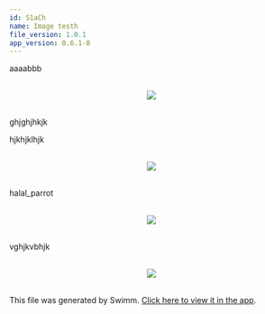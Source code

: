 ```yaml
---
id: S1aCh
name: Image testh
file_version: 1.0.1
app_version: 0.6.1-0
---
```


aaaabbb

<br/>

<div align="center"><img src="https://firebasestorage.googleapis.com/v0/b/swimm-dev-content/o/repositories%2Fls4DA2fLasmQuEbT4ipw%2F5ed90b1c-f6c9-48d0-8e59-24101196ee79.png?alt=media&token=83ebb529-ce8a-4e69-b913-41bf7e745dc4" style="width:'50%'"/></div>

<br/>

ghjghjhkjk

hjkhjklhjk

<br/>

<div align="center"><img src="https://firebasestorage.googleapis.com/v0/b/swimm-dev-content/o/repositories%2Fls4DA2fLasmQuEbT4ipw%2F4354fc5c-36b8-4e6f-b0c5-b1c9e5cefad7.gif?alt=media&token=7883ad8a-0618-40ad-aaec-e81ea1df66ca" style="width:'50%'"/></div>

<br/>

halal\_parrot

<br/>

<div align="center"><img src="https://firebasestorage.googleapis.com/v0/b/swimm-dev-content/o/repositories%2Fls4DA2fLasmQuEbT4ipw%2F1f7426fb-e943-425f-b7b3-d617193c5e89.gif?alt=media&token=95313fec-2880-497b-beed-051f975aeba0" style="width:'50%'"/></div>

<br/>

vghjkvbhjk

<br/>

<div align="center"><img src="https://firebasestorage.googleapis.com/v0/b/swimm-dev-content/o/repositories%2Fls4DA2fLasmQuEbT4ipw%2F5bf2da12-119e-4053-9693-5a0f17e3b2a7.gif?alt=media&token=2ddcc8b7-edd0-4b21-bf7e-7f1416fcb307" style="width:'50%'"/></div>

<br/>

This file was generated by Swimm. [Click here to view it in the app](http://localhost:5000/#/repos/ls4DA2fLasmQuEbT4ipw/docs/S1aCh).